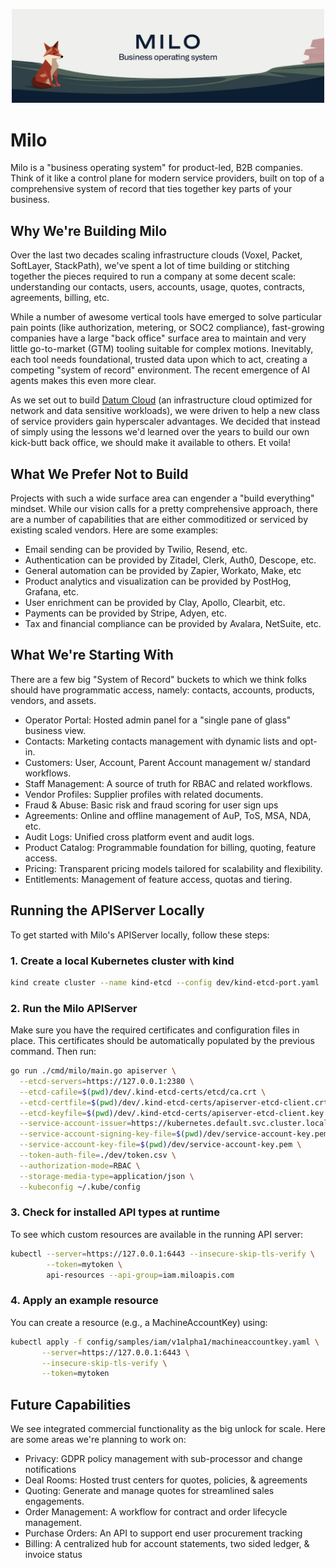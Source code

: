 <p align="center"><img src="docs/images/milo.png" width="500px"></p>

# Milo

Milo is a "business operating system" for product-led, B2B companies. Think of
it like a control plane for modern service providers, built on top of a
comprehensive system of record that ties together key parts of your business.

## Why We're Building Milo

Over the last two decades scaling infrastructure clouds (Voxel, Packet,
SoftLayer, StackPath), we've spent a lot of time building or stitching together
the pieces required to run a company at some decent scale: understanding our
contacts, users, accounts, usage, quotes, contracts, agreements, billing, etc.

While a number of awesome vertical tools have emerged to solve particular pain
points (like authorization, metering, or SOC2 compliance), fast-growing
companies have a large "back office" surface area to maintain and very little
go-to-market (GTM) tooling suitable for complex motions. Inevitably, each tool
needs foundational, trusted data upon which to act, creating a competing "system
of record" environment. The recent emergence of AI agents makes this even more
clear.

As we set out to build [Datum Cloud](https://www.datum.net) (an infrastructure
cloud optimized for network and data sensitive workloads), we were driven to
help a new class of service providers gain hyperscaler advantages. We decided
that instead of simply using the lessons we'd learned over the years to build
our own kick-butt back office, we should make it available to others. Et voila!

## What We Prefer Not to Build

Projects with such a wide surface area can engender a "build everything"
mindset. While our vision calls for a pretty comprehensive approach, there are a
number of capabilities that are either commoditized or serviced by existing
scaled vendors. Here are some examples:

- Email sending can be provided by Twilio, Resend, etc.
- Authentication can be provided by Zitadel, Clerk, Auth0, Descope, etc.
- General automation can be provided by Zapier, Workato, Make, etc
- Product analytics and visualization can be provided by PostHog, Grafana, etc.
- User enrichment can be provided by Clay, Apollo, Clearbit, etc.
- Payments can be provided by Stripe, Adyen, etc.
- Tax and financial compliance can be provided by Avalara, NetSuite, etc.

## What We're Starting With
There are a few big "System of Record" buckets to which we think folks should
have programmatic access, namely: contacts, accounts, products, vendors, and
assets.

- Operator Portal: Hosted admin panel for a "single pane of glass" business
  view.
- Contacts: Marketing contacts management with dynamic lists and opt-in.
- Customers: User, Account, Parent Account management w/ standard workflows.
- Staff Management: A source of truth for RBAC and related workflows.
- Vendor Profiles: Supplier profiles with related documents.
- Fraud & Abuse: Basic risk and fraud scoring for user sign ups
- Agreements: Online and offline management of AuP, ToS, MSA, NDA, etc.
- Audit Logs: Unified cross platform event and audit logs.
- Product Catalog: Programmable foundation for billing, quoting, feature access.
- Pricing: Transparent pricing models tailored for scalability and flexibility.
- Entitlements: Management of feature access, quotas and tiering.

## Running the APIServer Locally

To get started with Milo's APIServer locally, follow these steps:

### 1. Create a local Kubernetes cluster with kind

```sh
kind create cluster --name kind-etcd --config dev/kind-etcd-port.yaml
```

### 2. Run the Milo APIServer

Make sure you have the required certificates and configuration files in place. This certificates should be automatically populated by the previous command. Then run:

```sh
go run ./cmd/milo/main.go apiserver \
  --etcd-servers=https://127.0.0.1:2380 \
  --etcd-cafile=$(pwd)/dev/.kind-etcd-certs/etcd/ca.crt \
  --etcd-certfile=$(pwd)/dev/.kind-etcd-certs/apiserver-etcd-client.crt \
  --etcd-keyfile=$(pwd)/dev/.kind-etcd-certs/apiserver-etcd-client.key \
  --service-account-issuer=https://kubernetes.default.svc.cluster.local \
  --service-account-signing-key-file=$(pwd)/dev/service-account-key.pem \
  --service-account-key-file=$(pwd)/dev/service-account-key.pem \
  --token-auth-file=./dev/token.csv \
  --authorization-mode=RBAC \
  --storage-media-type=application/json \
  --kubeconfig ~/.kube/config
```

### 3. Check for installed API types at runtime

To see which custom resources are available in the running API server:

```sh
kubectl --server=https://127.0.0.1:6443 --insecure-skip-tls-verify \
        --token=mytoken \
        api-resources --api-group=iam.miloapis.com
```

### 4. Apply an example resource

You can create a resource (e.g., a MachineAccountKey) using:

```sh
kubectl apply -f config/samples/iam/v1alpha1/machineaccountkey.yaml \
       --server=https://127.0.0.1:6443 \
       --insecure-skip-tls-verify \
       --token=mytoken
```

## Future Capabilities

We see integrated commercial functionality as the big unlock for scale. Here are
some areas we're planning to work on:

- Privacy: GDPR policy management with sub-processor and change notifications
- Deal Rooms: Hosted trust centers for quotes, policies, & agreements
- Quoting: Generate and manage quotes for streamlined sales engagements.
- Order Management: A workflow for contract and order lifecycle management.
- Purchase Orders: An API to support end user procurement tracking
- Billing: A centralized hub for account statements, two sided ledger, & invoice
  status

